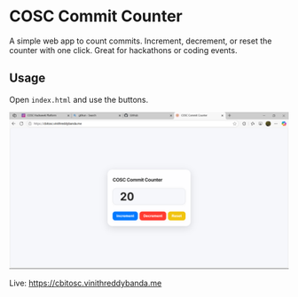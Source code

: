 # COSC Commit Counter

A simple web app to count commits. Increment, decrement, or reset the counter with one click. Great for hackathons or coding events.

## Usage
Open `index.html` and use the buttons.

![Screenshot](cbitosc.png)

Live: https://cbitosc.vinithreddybanda.me
